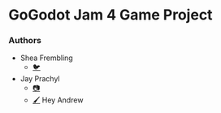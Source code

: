 # GoGodot Jam 4 Game Project
### Authors
- Shea Frembling
	- [🐦](https://twitter.com/godsfryingpan)
- Jay Prachyl
	- [📷](https://www.instagram.com/decora.demon/)
	- [🖌️](https://www.jayprachyl.art/)
Hey Andrew
